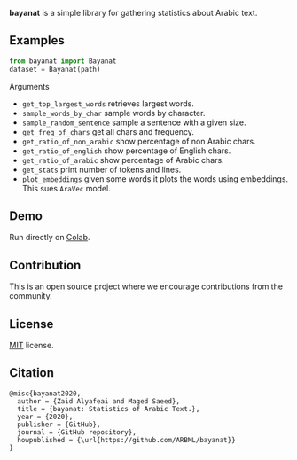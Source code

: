 
**bayanat** is a simple library for gathering statistics about Arabic text.

## Examples

```python
from bayanat import Bayanat
dataset = Bayanat(path)
```
Arguments

* `get_top_largest_words` retrieves largest words. 
* `sample_words_by_char` sample words by character. 
* `sample_random_sentence` sample a sentence with a given size. 
* `get_freq_of_chars` get all chars and frequency. 
* `get_ratio_of_non_arabic` show percentage of non Arabic chars. 
* `get_ratio_of_english` show percentage of English chars.
* `get_ratio_of_arabic` show percentage of Arabic chars.  
* `get_stats` print number of tokens and lines.  
* `plot_embeddings` given some words it plots the words using embeddings. This sues `AraVec` model. 

## Demo 
Run directly on [Colab](https://colab.research.google.com/github/ARBML/bayanat/blob/master/tasks/demo.ipynb). 
## Contribution 
This is an open source project where we encourage contributions from the community. 

## License
[MIT](LICENSE) license. 

## Citation
```
@misc{bayanat2020,
  author = {Zaid Alyafeai and Maged Saeed},
  title = {bayanat: Statistics of Arabic Text.},
  year = {2020},
  publisher = {GitHub},
  journal = {GitHub repository},
  howpublished = {\url{https://github.com/ARBML/bayanat}}
}
```



